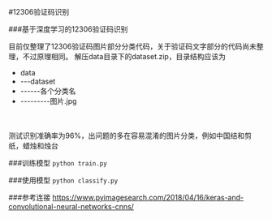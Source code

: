 #12306验证码识别

###基于深度学习的12306验证码识别

目前仅整理了12306验证码图片部分分类代码，关于验证码文字部分的代码尚未整理，不过原理相同。
解压data目录下的dataset.zip，目录结构应该为
* data
* ---dataset
* ------各个分类名
* ---------图片.jpg
<br>
<br>
测试识别准确率为96%，出问题的多在容易混淆的图片分类，例如中国结和剪纸，蜡烛和烛台

###训练模型
``python train.py``

###使用模型
``python classify.py``

###参考连接
https://www.pyimagesearch.com/2018/04/16/keras-and-convolutional-neural-networks-cnns/
